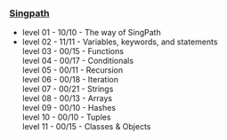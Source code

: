 ### [Singpath](http://www.singpath.com)

+ level 01 - 10/10 - The way of SingPath  
+ level 02 - 11/11 - Variables, keywords, and statements  
  level 03 - 00/15 - Functions  
  level 04 - 00/17 - Conditionals  
  level 05 - 00/11 - Recursion  
  level 06 - 00/18 - Iteration  
  level 07 - 00/21 - Strings  
  level 08 - 00/13 - Arrays  
  level 09 - 00/10 - Hashes  
  level 10 - 00/10 - Tuples  
  level 11 - 00/15 - Classes & Objects  